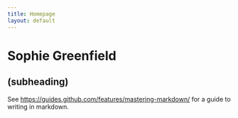 ```yaml
---
title: Homepage
layout: default
---
```


# Sophie Greenfield

## (subheading)

See <https://guides.github.com/features/mastering-markdown/> for a guide to writing in markdown.
